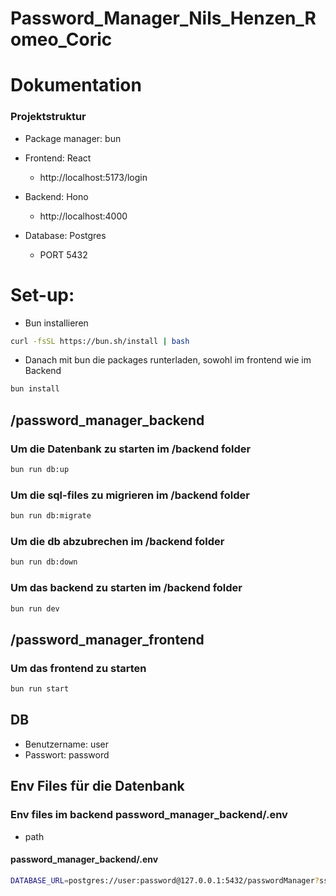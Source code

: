 # Password_Manager_Nils_Henzen_Romeo_Coric

# Dokumentation

### Projektstruktur
- Package manager: bun
- Frontend: React
    - http://localhost:5173/login

- Backend: Hono
    - http://localhost:4000
 
- Database: Postgres
    - PORT 5432

# Set-up:

- Bun installieren
```bash
curl -fsSL https://bun.sh/install | bash
```

- Danach mit bun die packages runterladen, sowohl im frontend wie im Backend

```bash
bun install
```

## /password_manager_backend

### Um die Datenbank zu starten im /backend folder

```bash
bun run db:up
```

### Um die sql-files zu migrieren im /backend folder

```bash
bun run db:migrate
```

### Um die db abzubrechen im /backend folder

```bash
bun run db:down
```

### Um das backend zu starten im /backend folder

```bash
bun run dev
```

## /password_manager_frontend

### Um das frontend zu starten

```bash
bun run start
```

## DB
- Benutzername: user
- Passwort: password

## Env Files für die Datenbank

### Env files im backend password_manager_backend/.env 
- path 
#### password_manager_backend/.env

```bash
DATABASE_URL=postgres://user:password@127.0.0.1:5432/passwordManager?sslmode=disable
```